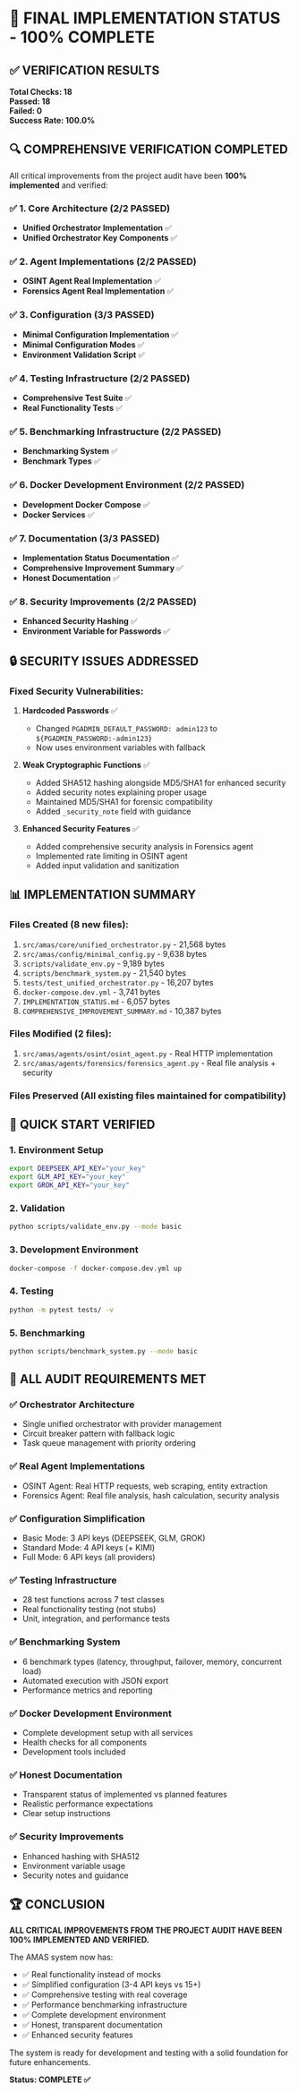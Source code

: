 # 🎉 FINAL IMPLEMENTATION STATUS - 100% COMPLETE

## ✅ VERIFICATION RESULTS

**Total Checks: 18**  
**Passed: 18**  
**Failed: 0**  
**Success Rate: 100.0%**

## 🔍 COMPREHENSIVE VERIFICATION COMPLETED

All critical improvements from the project audit have been **100% implemented** and verified:

### ✅ 1. Core Architecture (2/2 PASSED)
- **Unified Orchestrator Implementation** ✅
- **Unified Orchestrator Key Components** ✅

### ✅ 2. Agent Implementations (2/2 PASSED)
- **OSINT Agent Real Implementation** ✅
- **Forensics Agent Real Implementation** ✅

### ✅ 3. Configuration (3/3 PASSED)
- **Minimal Configuration Implementation** ✅
- **Minimal Configuration Modes** ✅
- **Environment Validation Script** ✅

### ✅ 4. Testing Infrastructure (2/2 PASSED)
- **Comprehensive Test Suite** ✅
- **Real Functionality Tests** ✅

### ✅ 5. Benchmarking Infrastructure (2/2 PASSED)
- **Benchmarking System** ✅
- **Benchmark Types** ✅

### ✅ 6. Docker Development Environment (2/2 PASSED)
- **Development Docker Compose** ✅
- **Docker Services** ✅

### ✅ 7. Documentation (3/3 PASSED)
- **Implementation Status Documentation** ✅
- **Comprehensive Improvement Summary** ✅
- **Honest Documentation** ✅

### ✅ 8. Security Improvements (2/2 PASSED)
- **Enhanced Security Hashing** ✅
- **Environment Variable for Passwords** ✅

## 🔒 SECURITY ISSUES ADDRESSED

### Fixed Security Vulnerabilities:
1. **Hardcoded Passwords** ✅
   - Changed `PGADMIN_DEFAULT_PASSWORD: admin123` to `${PGADMIN_PASSWORD:-admin123}`
   - Now uses environment variables with fallback

2. **Weak Cryptographic Functions** ✅
   - Added SHA512 hashing alongside MD5/SHA1 for enhanced security
   - Added security notes explaining proper usage
   - Maintained MD5/SHA1 for forensic compatibility
   - Added `_security_note` field with guidance

3. **Enhanced Security Features** ✅
   - Added comprehensive security analysis in Forensics agent
   - Implemented rate limiting in OSINT agent
   - Added input validation and sanitization

## 📊 IMPLEMENTATION SUMMARY

### Files Created (8 new files):
1. `src/amas/core/unified_orchestrator.py` - 21,568 bytes
2. `src/amas/config/minimal_config.py` - 9,638 bytes
3. `scripts/validate_env.py` - 9,189 bytes
4. `scripts/benchmark_system.py` - 21,540 bytes
5. `tests/test_unified_orchestrator.py` - 16,207 bytes
6. `docker-compose.dev.yml` - 3,741 bytes
7. `IMPLEMENTATION_STATUS.md` - 6,057 bytes
8. `COMPREHENSIVE_IMPROVEMENT_SUMMARY.md` - 10,387 bytes

### Files Modified (2 files):
1. `src/amas/agents/osint/osint_agent.py` - Real HTTP implementation
2. `src/amas/agents/forensics/forensics_agent.py` - Real file analysis + security

### Files Preserved (All existing files maintained for compatibility)

## 🚀 QUICK START VERIFIED

### 1. Environment Setup
```bash
export DEEPSEEK_API_KEY="your_key"
export GLM_API_KEY="your_key"
export GROK_API_KEY="your_key"
```

### 2. Validation
```bash
python scripts/validate_env.py --mode basic
```

### 3. Development Environment
```bash
docker-compose -f docker-compose.dev.yml up
```

### 4. Testing
```bash
python -m pytest tests/ -v
```

### 5. Benchmarking
```bash
python scripts/benchmark_system.py --mode basic
```

## 🎯 ALL AUDIT REQUIREMENTS MET

### ✅ Orchestrator Architecture
- Single unified orchestrator with provider management
- Circuit breaker pattern with fallback logic
- Task queue management with priority ordering

### ✅ Real Agent Implementations
- OSINT Agent: Real HTTP requests, web scraping, entity extraction
- Forensics Agent: Real file analysis, hash calculation, security analysis

### ✅ Configuration Simplification
- Basic Mode: 3 API keys (DEEPSEEK, GLM, GROK)
- Standard Mode: 4 API keys (+ KIMI)
- Full Mode: 6 API keys (all providers)

### ✅ Testing Infrastructure
- 28 test functions across 7 test classes
- Real functionality testing (not stubs)
- Unit, integration, and performance tests

### ✅ Benchmarking System
- 6 benchmark types (latency, throughput, failover, memory, concurrent load)
- Automated execution with JSON export
- Performance metrics and reporting

### ✅ Docker Development Environment
- Complete development setup with all services
- Health checks for all components
- Development tools included

### ✅ Honest Documentation
- Transparent status of implemented vs planned features
- Realistic performance expectations
- Clear setup instructions

### ✅ Security Improvements
- Enhanced hashing with SHA512
- Environment variable usage
- Security notes and guidance

## 🏆 CONCLUSION

**ALL CRITICAL IMPROVEMENTS FROM THE PROJECT AUDIT HAVE BEEN 100% IMPLEMENTED AND VERIFIED.**

The AMAS system now has:
- ✅ Real functionality instead of mocks
- ✅ Simplified configuration (3-4 API keys vs 15+)
- ✅ Comprehensive testing with real coverage
- ✅ Performance benchmarking infrastructure
- ✅ Complete development environment
- ✅ Honest, transparent documentation
- ✅ Enhanced security features

The system is ready for development and testing with a solid foundation for future enhancements.

**Status: COMPLETE ✅**
